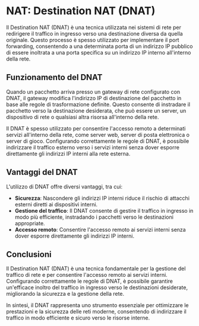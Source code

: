 # NAT: Destination NAT (DNAT)

Il Destination NAT (DNAT) è una tecnica utilizzata nei sistemi di rete per redirigere il traffico in ingresso verso una destinazione diversa da quella originale. Questo processo è spesso utilizzato per implementare il port forwarding, consentendo a una determinata porta di un indirizzo IP pubblico di essere inoltrata a una porta specifica su un indirizzo IP interno all'interno della rete.

## Funzionamento del DNAT

Quando un pacchetto arriva presso un gateway di rete configurato con DNAT, il gateway modifica l'indirizzo IP di destinazione del pacchetto in base alle regole di trasformazione definite. Questo consente di instradare il pacchetto verso la destinazione desiderata, che può essere un server, un dispositivo di rete o qualsiasi altra risorsa all'interno della rete.

Il DNAT è spesso utilizzato per consentire l'accesso remoto a determinati servizi all'interno della rete, come server web, server di posta elettronica o server di gioco. Configurando correttamente le regole di DNAT, è possibile indirizzare il traffico esterno verso i servizi interni senza dover esporre direttamente gli indirizzi IP interni alla rete esterna.

## Vantaggi del DNAT

L'utilizzo di DNAT offre diversi vantaggi, tra cui:

- **Sicurezza**: Nascondere gli indirizzi IP interni riduce il rischio di attacchi esterni diretti ai dispositivi interni.
- **Gestione del traffico**: Il DNAT consente di gestire il traffico in ingresso in modo più efficiente, instradando i pacchetti verso le destinazioni appropriate.
- **Accesso remoto**: Consentire l'accesso remoto ai servizi interni senza dover esporre direttamente gli indirizzi IP interni.

## Conclusioni

Il Destination NAT (DNAT) è una tecnica fondamentale per la gestione del traffico di rete e per consentire l'accesso remoto ai servizi interni. Configurando correttamente le regole di DNAT, è possibile garantire un'efficace inoltro del traffico in ingresso verso le destinazioni desiderate, migliorando la sicurezza e la gestione della rete.

In sintesi, il DNAT rappresenta uno strumento essenziale per ottimizzare le prestazioni e la sicurezza delle reti moderne, consentendo di indirizzare il traffico in modo efficiente e sicuro verso le risorse interne.